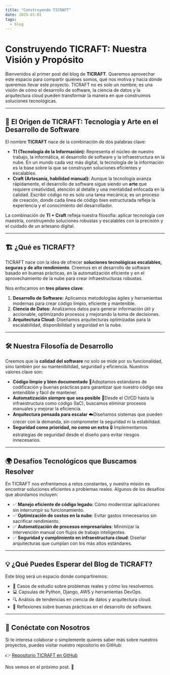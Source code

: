```yaml
---
title: "Construyendo TICRAFT"
date: 2025-01-01
tags:
  - blog
---
```

# Construyendo TICRAFT: Nuestra Visión y Propósito

Bienvenidos al primer post del blog de **TICRAFT**. Queremos aprovechar este espacio para compartir quiénes somos, qué nos motiva y hacia dónde queremos llevar este proyecto. TICRAFT no es solo un nombre; es una visión de cómo el desarrollo de software, la ciencia de datos y la arquitectura cloud pueden transformar la manera en que construimos soluciones tecnológicas.

---

## 🚀 El Origen de TICRAFT: Tecnología y Arte en el Desarrollo de Software

El nombre **TICRAFT** nace de la combinación de dos palabras clave:

- **TI (Tecnología de la Información):** Representa el núcleo de nuestro trabajo, la informática, el desarrollo de software y la infraestructura en la nube. En un mundo cada vez más digital, la tecnología de la información es la base sobre la que se construyen soluciones eficientes y escalables.
- **Craft (Artesanía, habilidad manual):** Aunque la tecnología avanza rápidamente, el desarrollo de software sigue siendo un **arte** que requiere creatividad, atención al detalle y una mentalidad enfocada en la calidad. Escribir código no es solo una tarea mecánica; es un proceso de creación, donde cada línea de código bien estructurada refleja la experiencia y el conocimiento del desarrollador.

La combinación de **TI + Craft** refleja nuestra filosofía: aplicar tecnología con maestría, construyendo soluciones robustas y escalables con la precisión y el cuidado de un artesano digital.

---

## 🏗 ¿Qué es TICRAFT?

TICRAFT nace con la idea de ofrecer **soluciones tecnológicas escalables, seguras y de alto rendimiento**. Creemos en el desarrollo de software basado en buenas prácticas, en la automatización eficiente y en el aprovechamiento de la nube para crear infraestructuras robustas.

Nos enfocamos en **tres pilares clave**:

1. **Desarrollo de Software:** Aplicamos metodologías ágiles y herramientas modernas para crear código limpio, eficiente y mantenible.
2. **Ciencia de Datos:** Analizamos datos para generar información útil y accionable, optimizando procesos y mejorando la toma de decisiones.
3. **Arquitectura Cloud:** Diseñamos arquitecturas optimizadas para la escalabilidad, disponibilidad y seguridad en la nube.

---

## 🛠 Nuestra Filosofía de Desarrollo

Creemos que la **calidad del software** no solo se mide por su funcionalidad, sino también por su mantenibilidad, seguridad y eficiencia. Nuestros valores clave son:

- **Código limpio y bien documentado** 📜Adoptamos estándares de codificación y buenas prácticas para garantizar que nuestro código sea entendible y fácil de mantener.
- **Automatización siempre que sea posible** 🤖Desde el CI/CD hasta la infraestructura como código (IaC), buscamos eliminar procesos manuales y mejorar la eficiencia.
- **Arquitectura pensada para escalar** ☁️Diseñamos sistemas que pueden crecer con la demanda, sin comprometer la seguridad ni la estabilidad.
- **Seguridad como prioridad, no como un extra** 🔒
  Implementamos estrategias de seguridad desde el diseño para evitar riesgos innecesarios.

---

## 🌍 Desafíos Tecnológicos que Buscamos Resolver

En TICRAFT nos enfrentamos a retos constantes, y nuestra misión es encontrar soluciones eficientes a problemas reales. Algunos de los desafíos que abordamos incluyen:

- ✅ **Manejo eficiente de código legado**: Cómo modernizar aplicaciones sin interrumpir su funcionamiento.
- ✅ **Optimización de costos en la nube**: Evitar gastos innecesarios sin sacrificar rendimiento.
- ✅ **Automatización de procesos empresariales**: Minimizar la intervención manual con flujos de trabajo inteligentes.
- ✅ **Seguridad y cumplimiento en infraestructura cloud**: Diseñar arquitecturas que cumplan con los más altos estándares.

---

## 💡 ¿Qué Puedes Esperar del Blog de TICRAFT?

Este blog será un espacio donde compartiremos:

- 📝 Casos de estudio sobre problemas reales y cómo los resolvemos.
- 💻 Capsulas de Python, Django, AWS y herramientas DevOps.
- 🔍 Análisis de tendencias en ciencia de datos y arquitectura cloud.
- 📢 Reflexiones sobre buenas prácticas en el desarrollo de software.

---

## 📌 Conéctate con Nosotros

Si te interesa colaborar o simplemente quieres saber más sobre nuestros proyectos, puedes visitar nuestro repositorio en GitHub:

👉 [Repositorio TICRAFT en GitHub](https://github.com/felileivas)

Nos vemos en el próximo post. 🚀
